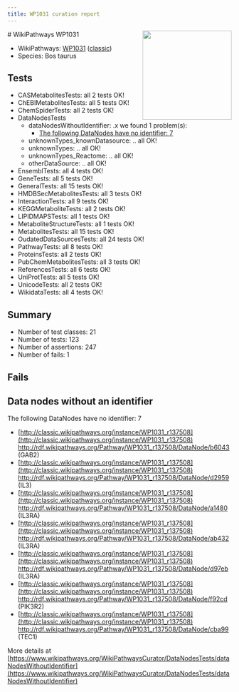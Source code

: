```yaml
---
title: WP1031 curation report
---
```


<img style="float: right; width: 200px" src="https://upload.wikimedia.org/wikipedia/commons/thumb/8/83/Wplogo_with_text_500.png/640px-Wplogo_with_text_500.png" />
# WikiPathways WP1031

* WikiPathways: [WP1031](https://wikipathways.org/pathways/WP1031) ([classic](https://classic.wikipathways.org/instance/WP1031))
* Species: Bos taurus
## Tests
* CASMetabolitesTests: all 2 tests OK!
* ChEBIMetabolitesTests: all 5 tests OK!
* ChemSpiderTests: all 2 tests OK!
* DataNodesTests
    * dataNodesWithoutIdentifier: .x we found 1 problem(s):
        * [The following DataNodes have no identifier: 7](#d2d32fa6)
    * unknownTypes_knownDatasource: .. all OK!
    * unknownTypes: .. all OK!
    * unknownTypes_Reactome: .. all OK!
    * otherDataSource: .. all OK!
* EnsemblTests: all 4 tests OK!
* GeneTests: all 5 tests OK!
* GeneralTests: all 15 tests OK!
* HMDBSecMetabolitesTests: all 3 tests OK!
* InteractionTests: all 9 tests OK!
* KEGGMetaboliteTests: all 2 tests OK!
* LIPIDMAPSTests: all 1 tests OK!
* MetaboliteStructureTests: all 1 tests OK!
* MetabolitesTests: all 15 tests OK!
* OudatedDataSourcesTests: all 24 tests OK!
* PathwayTests: all 8 tests OK!
* ProteinsTests: all 2 tests OK!
* PubChemMetabolitesTests: all 3 tests OK!
* ReferencesTests: all 6 tests OK!
* UniProtTests: all 5 tests OK!
* UnicodeTests: all 2 tests OK!
* WikidataTests: all 4 tests OK!


## Summary

* Number of test classes: 21
* Number of tests: 123
* Number of assertions: 247
* Number of fails: 1

## Fails

<a name="d2d32fa6" />

## Data nodes without an identifier

The following DataNodes have no identifier: 7

* [http://classic.wikipathways.org/instance/WP1031_r137508](http://classic.wikipathways.org/instance/WP1031_r137508) http://rdf.wikipathways.org/Pathway/WP1031_r137508/DataNode/b6043 (GAB2)
* [http://classic.wikipathways.org/instance/WP1031_r137508](http://classic.wikipathways.org/instance/WP1031_r137508) http://rdf.wikipathways.org/Pathway/WP1031_r137508/DataNode/d2959 (IL3)
* [http://classic.wikipathways.org/instance/WP1031_r137508](http://classic.wikipathways.org/instance/WP1031_r137508) http://rdf.wikipathways.org/Pathway/WP1031_r137508/DataNode/a1480 (IL3RA)
* [http://classic.wikipathways.org/instance/WP1031_r137508](http://classic.wikipathways.org/instance/WP1031_r137508) http://rdf.wikipathways.org/Pathway/WP1031_r137508/DataNode/ab432 (IL3RA)
* [http://classic.wikipathways.org/instance/WP1031_r137508](http://classic.wikipathways.org/instance/WP1031_r137508) http://rdf.wikipathways.org/Pathway/WP1031_r137508/DataNode/d97eb (IL3RA)
* [http://classic.wikipathways.org/instance/WP1031_r137508](http://classic.wikipathways.org/instance/WP1031_r137508) http://rdf.wikipathways.org/Pathway/WP1031_r137508/DataNode/f92cd (PIK3R2)
* [http://classic.wikipathways.org/instance/WP1031_r137508](http://classic.wikipathways.org/instance/WP1031_r137508) http://rdf.wikipathways.org/Pathway/WP1031_r137508/DataNode/cba99 (TEC1)


More details at [https://www.wikipathways.org/WikiPathwaysCurator/DataNodesTests/dataNodesWithoutIdentifier](https://www.wikipathways.org/WikiPathwaysCurator/DataNodesTests/dataNodesWithoutIdentifier)

